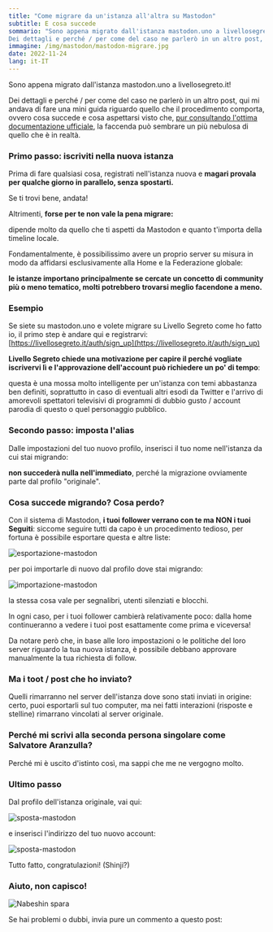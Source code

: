 ```yaml
---
title: "Come migrare da un'istanza all'altra su Mastodon"
subtitle: E cosa succede
sommario: "Sono appena migrato dall'istanza mastodon.uno a livellosegreto.it! 
Dei dettagli e perché / per come del caso ne parlerò in un altro post, qui mi andava di fare una mini guida riguardo quello che il procedimento comporta..."
immagine: /img/mastodon/mastodon-migrare.jpg
date: 2022-11-24
lang: it-IT
---
```


Sono appena migrato dall'istanza mastodon.uno a livellosegreto.it!

Dei dettagli e perché / per come del caso ne parlerò in un altro post, qui mi andava di fare una mini guida riguardo quello che il procedimento comporta, ovvero cosa succede e cosa aspettarsi visto che, [pur consultando l'ottima documentazione ufficiale](https://docs.joinmastodon.org/user/moving/), la faccenda può sembrare un più nebulosa di quello che è in realtà.

### Primo passo: iscriviti nella nuova istanza

Prima di fare qualsiasi cosa, registrati nell'istanza nuova e **magari provala per qualche giorno in parallelo, senza spostarti.** 

Se ti trovi bene, andata!

Altrimenti, **forse per te non vale la pena migrare:** 

dipende molto da quello che ti aspetti da Mastodon e quanto t'importa della timeline locale. 

Fondamentalmente, è possibilissimo avere un proprio server su misura in modo da affidarsi esclusivamente alla Home e la Federazione globale: 

**le istanze importano principalmente se cercate un concetto di community più o meno tematico, molti potrebbero trovarsi meglio facendone a meno.**

### Esempio

Se siete su mastodon.uno e volete migrare su Livello Segreto come ho fatto io, il primo step è andare qui e registrarvi: [https://livellosegreto.it/auth/sign_up](https://livellosegreto.it/auth/sign_up)

**Livello Segreto chiede una motivazione per capire il perché vogliate iscrivervi lì e l'approvazione dell'account può richiedere un po' di tempo**: 

questa è una mossa molto intelligente per un'istanza con temi abbastanza ben definiti, soprattutto in caso di eventuali altri esodi da Twitter e l'arrivo di amorevoli spettatori televisivi di programmi di dubbio gusto / account parodia di questo o quel personaggio pubblico.

### Secondo passo: imposta l'alias

Dalle impostazioni del tuo nuovo profilo, inserisci il tuo nome nell'istanza da cui stai migrando:

**non succederà nulla nell'immediato**, perché la migrazione ovviamente parte dal profilo "originale".

### Cosa succede migrando? Cosa perdo?

Con il sistema di Mastodon, **i tuoi follower verrano con te ma NON i tuoi Seguiti**: siccome seguire tutti da capo è un procedimento tedioso, per fortuna è possibile esportare questa e altre liste:

![esportazione-mastodon](/img/mastodon/export.jpg)

per poi importarle di nuovo dal profilo dove stai migrando:

![importazione-mastodon](/img/mastodon/import.jpg)

la stessa cosa vale per segnalibri, utenti silenziati e blocchi.

In ogni caso, per i tuoi follower cambierà relativamente poco: dalla home continueranno a vedere i tuoi post esattamente come prima e viceversa! 

Da notare però che, in base alle loro impostazioni o le politiche del loro server riguardo la tua nuova istanza, è possibile debbano approvare manualmente la tua richiesta di follow.

### Ma i toot / post che ho inviato?

Quelli rimarranno nel server dell'istanza dove sono stati inviati in origine: certo, puoi esportarli sul tuo computer, ma nei fatti interazioni (risposte e stelline) rimarrano vincolati al server originale.

### Perché mi scrivi alla seconda persona singolare come Salvatore Aranzulla?

Perché mi è uscito d'istinto così, ma sappi che me ne vergogno molto.

### Ultimo passo

Dal profilo dell'istanza originale, vai qui:

![sposta-mastodon](/img/mastodon/sposta.jpg)

e inserisci l'indirizzo del tuo nuovo account:

![sposta-mastodon](/img/mastodon/sposta2.jpg)

Tutto fatto, congratulazioni! (Shinji?)

### Aiuto, non capisco! 

![Nabeshin spara](/img/nabeshin.gif)

Se hai problemi o dubbi, invia pure un commento a questo post: